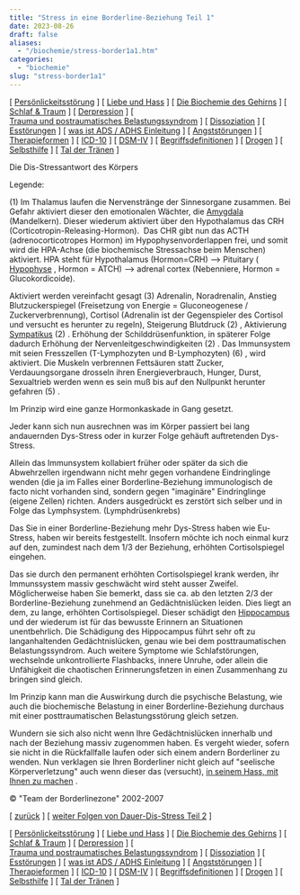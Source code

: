 ```yaml
---
title: "Stress in eine Borderline-Beziehung Teil 1"
date: 2023-08-26
draft: false
aliases:
  - "/biochemie/stress-border1a1.htm"
categories:
  - "biochemie"
slug: "stress-border1a1"
---
```


[ [Persönlickeitsstörung](../persstoerung/persstoerung1.html) ] [ [Liebe und Hass](../definition/liebe1.htm) ] [ [Die Biochemie des Gehirns](biochemie.htm) ] [ [Schlaf & Traum](../schlaf/traum.htm) ] [ [Derpression](../depression/depri.html) ] [ [Trauma und postraumatisches Belastungssyndrom](../trauma/trauma.htm) ] [ [Dissoziation](../disso/dissoziation.htm) ] [ [Esstörungen](../ess/esst1.html) ] [ [was ist ADS / ADHS Einleitung](../ads/ads.html) ] [ [Angststörungen](../angststoerung/angststoerungen.htm) ] [ [Therapieformen](../theraformen/theraformen.htm) ] [ [ICD-10](../definition/icd10.htm) ] [ [DSM-IV](../definition/dsm.htm) ] [ [Begriffsdefinitionen](../definition/definitionen.htm) ] [ [Drogen](../definition/definitionen_1.htm) ] [ [Selbsthilfe](../selbsthilfe/selbsthilfe.htm) ] [ [Tal der Tränen](../widmung/widmung_1.html) ]

Die Dis-Stressantwort des Körpers

[](https://blz.borderliner.ch)

Legende:

(1) Im Thalamus laufen die
Nervenstränge der Sinnesorgane zusammen. Bei Gefahr aktiviert dieser den
emotionalen Wächter, die [Amygdala](https://blz.borderliner.ch/gehirn/gehirn.htm#Amygdala) (Mandelkern). Dieser wiederum aktiviert über den
Hypothalamus das CRH (Corticotropin-Releasing-Hormon).  Das CHR gibt nun
das ACTH (adrenocorticotropes Hormon) im
Hypophysenvorderlappen frei, und somit wird die HPA-Achse (die biochemische
Stressachse beim Menschen) aktiviert. HPA steht für Hypothalamus (Hormon=CRH)
--> Pituitary ( [Hypophyse](https://blz.borderliner.ch/gehirn/gehirn.htm#Hypohyse) ,
Hormon = ATCH) --> adrenal cortex (Nebenniere, Hormon = Glucokordicoide).

Aktiviert
werden vereinfacht gesagt (3) Adrenalin, Noradrenalin, Anstieg
Blutzuckerspiegel (Freisetzung von Energie = Gluconeogenese /
Zuckerverbrennung), Cortisol (Adrenalin ist der Gegenspieler des Cortisol und
versucht es herunter zu regeln), Steigerung Blutdruck (2) , Aktivierung [Sympatikus](https://blz.borderliner.ch/definition/definitionen.htm#Para) (2) . Erhöhung der Schilddrüsenfunktion, in späterer Folge dadurch
Erhöhung der Nervenleitgeschwindigkeiten (2) . Das Immunsystem mit seien
Fresszellen (T-Lymphozyten und B-Lymphozyten) (6) , wird aktiviert. Die
Muskeln verbrennen Fettsäuren statt Zucker, Verdauungsorgane drosseln ihren
Energieverbrauch, Hunger, Durst, Sexualtrieb werden wenn es sein muß bis auf
den Nullpunkt herunter gefahren (5) .

Im
Prinzip wird eine ganze Hormonkaskade in Gang gesetzt.

Jeder
kann sich nun ausrechnen was im Körper passiert bei lang andauernden Dys-Stress
oder in kurzer Folge gehäuft auftretenden Dys-Stress.

Allein
das Immunsystem kollabiert früher oder später da sich die Abwehrzellen
irgendwann nicht mehr gegen vorhandene Eindringlinge wenden (die ja im Falles
einer Borderline-Beziehung immunologisch de facto nicht vorhanden sind, sondern
gegen "imaginäre" Eindringlinge (eigene Zellen) richten. Anders
ausgedrückt es zerstört sich selber und in Folge das Lymphsystem.
(Lymphdrüsenkrebs)

Das Sie in einer Borderline-Beziehung mehr
Dys-Stress haben wie Eu-Stress, haben wir bereits festgestellt. Insofern möchte
ich noch einmal kurz auf den, zumindest nach dem 1/3 der Beziehung, erhöhten
Cortisolspiegel eingehen.

Das sie durch den permanent erhöhten
Cortisolspiegel krank werden, ihr Immunssystem massiv geschwächt wird steht
ausser Zweifel. Möglicherweise haben Sie bemerkt, dass sie ca. ab den letzten
2/3 der Borderline-Beziehung zunehmend an Gedächtnislücken leiden. Dies liegt
an dem, zu lange, erhöhten Cortisolspiegel. Dieser schädigt den [Hippocampus](https://blz.borderliner.ch/gehirn/gehirn.htm#Hippo) und der wiederum ist für das bewusste Erinnern an Situationen
unentbehrlich. Die Schädigung des Hippocampus führt sehr oft zu
langanhaltenden Gedächtnislücken, genau wie bei dem posttraumatischen
Belastungssyndrom. Auch weitere Symptome wie Schlafstörungen, wechselnde
unkontrollierte Flashbacks, innere Unruhe, oder allein die Unfähigkeit die
chaotischen Erinnerungsfetzen in einen Zusammenhang zu bringen sind gleich.

Im Prinzip kann man die Auswirkung durch
die psychische Belastung, wie auch die biochemische Belastung in einer
Borderline-Beziehung durchaus mit einer posttraumatischen Belastungsstörung
gleich setzen.

Wundern sie sich also nicht wenn Ihre
Gedächtnislücken innerhalb und nach der Beziehung massiv zugenommen haben. Es
vergeht wieder, sofern sie nicht in die Rückfallfalle laufen oder sich einem
andern Borderliner zu wenden. Nun verklagen sie Ihren Borderliner nicht gleich
auf "seelische Körperverletzung" auch wenn dieser das (versucht), [in
seinem Hass, mit Ihnen zu machen](https://blz.borderliner.ch/trennung/was_ihnen_passieren_kann.htm) .

©
"Team der Borderlinezone" 2002-2007

[ [zurück](https://blz.borderliner.ch/biochemie/biochemie.htm#BL-Stress) ]
[ [weiter Folgen von Dauer-Dis-Stress Teil 2](https://blz.borderliner.ch/biochemie/stress-border2a2.htm) ]

[ [Persönlickeitsstörung](../persstoerung/persstoerung1.html) ] [ [Liebe und Hass](../definition/liebe1.htm) ] [ [Die Biochemie des Gehirns](biochemie.htm) ] [ [Schlaf & Traum](../schlaf/traum.htm) ] [ [Derpression](../depression/depri.html) ] [ [Trauma und postraumatisches Belastungssyndrom](../trauma/trauma.htm) ] [ [Dissoziation](../disso/dissoziation.htm) ] [ [Esstörungen](../ess/esst1.html) ] [ [was ist ADS / ADHS Einleitung](../ads/ads.html) ] [ [Angststörungen](../angststoerung/angststoerungen.htm) ] [ [Therapieformen](../theraformen/theraformen.htm) ] [ [ICD-10](../definition/icd10.htm) ] [ [DSM-IV](../definition/dsm.htm) ] [ [Begriffsdefinitionen](../definition/definitionen.htm) ] [ [Drogen](../definition/definitionen_1.htm) ] [ [Selbsthilfe](../selbsthilfe/selbsthilfe.htm) ] [ [Tal der Tränen](../widmung/widmung_1.html) ]